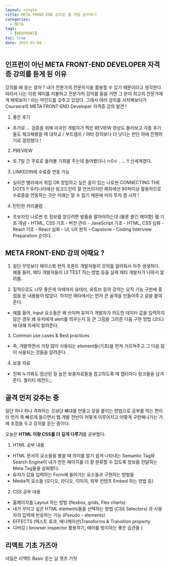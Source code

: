 ```yaml
---
layout: single
title: META FRONT END 강의로 웹 개발 공부하기
categories:
  - META
tags:
  - [WEBFRONT]
toc: true
date: 2023-01-04
---
```


## 인프런이 아닌 META FRONT-END DEVELOPER 자격증 강의를 듣게 된 이유

강의를 왜 듣는 걸까 ? 내가 전문가의 전문지식을 활용할 수 있기 때문이라고 생각한다. 따라서 나는 이왕 페이를 지불하고 전문가의 강의를 들을 거면 그 분야 최고의 전문가에게 배워보자 ! 라는 마인드를 갖추고 있었다.
그래서 여러 강의를 서치해보다가 Coursera의 META FRONT-END Developer 자격증 강의 발견 ! 

1. 좋은 후기
  - 추가로 ... 검증을 위해 미국인 개발자가 찍은 REVIEW 영상도 둘러보고 각종 후기들도 체크해봤을 때 대학교 / 부트캠프 / 여타 강의보다 더 낫다는 판단 하에 진행하기로 결정했다 !

2. PREVIEW
  - 또 7일 간 무료로 들어볼 기회를 주는데 들어봤더니 ㅇ0ㅇ . ... !! 신세계였다. 

3. LINKEDIN에 수료증 연동 가능
  - 실리콘 밸리에서 취업 OR 창업하고 싶은 꿈이 있는 나로썬 CONNECTING THE DOTS !! 우리나라에선 링크드인이 잘 안쓰이지만 해외에선 90퍼이상 활용하므로 수료증을 연동하는 것은 미래는 알 수 없기 때문에 미리 투자 겸 시작 ! 

4. 탄탄한 커리큘럼
  - 초보자인 나로썬 또 정보를 얻으려면 발품을 팔아야하는데 (물론 팔긴 해야함) 웹 기초 개념 - HTML, CSS 기초 - 버전 관리 - JavaScript 기초 - HTML, CSS 심화 - React 기초 - React 심화 - UI, UX 원칙 - Capstone - Coding Interview Preparation 순이다. 
  
## META FRONT-END 강의 어때요 ?

1. 일단 무엇보다 페이스북 현직 프론트 개발자들이 강의를 알려줘서 아주 생생하다. 예를 들어, 메타 개발자들이 UI TEST 하는 방법 등을 실제 메타 개발자가 나와서 알려줌.

2. 질적으로도 너무 좋은게 이때까지 유데미, 유튜브 등의 강의는 오직 기능 구현에 중점을 둔 내용들이 많았다. 하지만 메타에서는 먼저 큰 골격을 만들어주고 살을 붙여준다. 
  - 예를 들어, Input 요소들은 왜 쓰이며 유저가 개발자가 의도한 데이터 값을 입력하지 않은 경우 왜 유저에게 alert를 띄우는지 등 큰 그림을 그려준 다음 구현 방법 (코드)에 대해 자세히 알려준다. 

3. Common use cases & Best practices
  - 즉, 개발하면서 가장 많이 사용되는 element들(기초)을 먼저 가르쳐주고 그 다음 많이 사용되는 것들을 알려준다.

4. 보충 자료 
  - 진짜 누가봐도 엄선된 질 높은 보충자료들을 참고하도록 매 챕터마다 링크들을 남겨준다. 퀄리티 레전드;; 

## 골격 먼저 갖추는 중

일단 하나 하나 격파하는 것보단 뼈대를 만들고 살을 붙이는 방법으로 공부를 하는 편이라 먼저 쭉 빠르게 들으면서 웹 개발 전반이 어떻게 이루어지고 어떻게 구현해나가는 가에 초점을 두고 강의를 듣는 중이다. 

오늘은 **HTML 이랑 CSS를 더 깊게 다루기**를 공부했다.

1. HTML 공부 내용 

  - HTML 문서의 요소들을 봤을 때 의미를 알기 쉽게 나타내는 Semantic Tag와 Search Engine이 내가 만든 페이지를 더 잘 분류할 수 있도록 
정보를 전달하는 Meta Tag들을 살펴봤다. 
  - 유저가 값을 입력하는 Form에 들어가는 요소들과 구현하는 방법들
  - Media적 요소들 (오디오, 라디오, 이미지, 외부 컨텐츠 Embed 하는 방법 등)

2. CSS 공부 내용 

  - 홈페이지를 Layout 하는 방법 (flexbox, grids, Flex charts)
  - 내가 꾸미고 싶은 HTML elements들을 선택하는 방법 (CSS Selectors) 과 사용자의 입력에 반응하는 기능 (Pseudo - elements)
  - EFFECTS (텍스트 효과, 애니메이션(Transforms & Transition property
  - 디버깅 ( browser inspector 활용하기, 에러를 방지하는 좋은 습관들 )

## 리액트 기초 가즈아 

내일은 리액트 Basic 듣는 날 렛츠 기릿 
